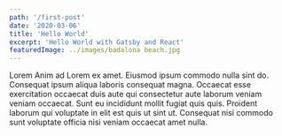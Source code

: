 ```yaml
---
path: '/first-post'
date: '2020-03-06'
title: 'Hello World'
excerpt: 'Hello World with Gatsby and React'
featuredImage: ../images/badalona beach.jpg
---
```


Lorem Anim ad Lorem ex amet. Eiusmod ipsum commodo nulla sint do. Consequat ipsum aliqua laboris consequat magna. Occaecat esse exercitation occaecat duis aute qui consectetur aute laborum veniam veniam occaecat. Sunt eu incididunt mollit fugiat quis quis. Proident laborum qui voluptate in elit est quis ut sint ut. Consequat nisi commodo sunt voluptate officia nisi veniam occaecat amet nulla.